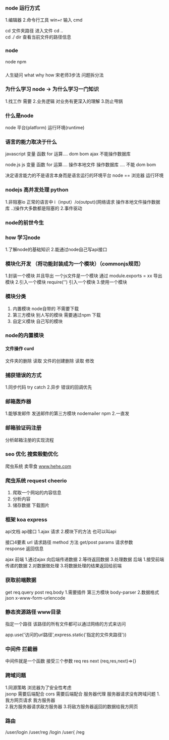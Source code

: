 ### node 运行方式
1.编辑器 
2.命令行工具 win+r  输入 cmd 

cd  文件夹路径  进入文件
cd  ..     
cd  ./
dir 查看当前文件的路径信息

### node
node 
npm 

### 
人生疑问  what  why  how
宋老师3步法 问题拆分法

### 为什么学习 node  -> 为什么学习一门知识
1.找工作 需要
2.业务逻辑 对业务有更深入的理解
3.防止甩锅
### 什么是node 
node 平台(platform) 运行环境(runtime)
### 语言的能力取决于什么 

javascript
变量 函数 for  运算....
dom
bom
ajax 
不能操作数据库

node.js js
变量 函数 for  运算....
操作本地文件
操作数据库 
....
不能 dom  bom

决定语言能力的不是语言本身而是语言运行的环境平台
node == 浏览器  运行环境

### nodejs  高并发处理  python
1.非阻塞io 正常的语言中 i（input）/o(output)(网络请求 操作本地文件操作数据库 ..)操作大多数都是阻塞的
2.事件驱动

### node的前世今生


### how 学习node
1.了解node的基础知识
2.能通过node自己写api接口

### 模块化开发  （将功能封装成为一个模块）（commonjs规范）
1.封装一个模块 并且导出
  一个js文件是一个模块 通过 module.exports = xx 导出模块
2.引入一个模块
  require('') 引入一个模块
3.使用一个模块
### 模块分类
1. 内置模块 node自带的 不需要下载
2. 第三方模块 别人写的模块 需要通过npm 下载
3. 自定义模块 自己写的模块

### node的内置模块 

#### 文件操作  curd 
文件夹的删除 读取 
文件的创建删除 读取 修改


### 捕获错误的方式
1.同步代码  try catch 
2.异步    错误的回调优先

### 邮箱轰炸器
1.能够发邮件   发送邮件的第三方模块  nodemailer  npm
2.一直发 
### 邮箱验证码注册 
分析邮箱注册的实现流程

### seo 优化  搜索殷勤优化
爬虫系统 
卖零食 www.hehe.com 
<meta keyword='lol  王者 周杰伦 ... '>

### 爬虫系统  request  cheerio
1. 爬取一个网站的内容信息 
2. 分析内容
3. 储存数据  下载图片

### 框架 koa  express
api文档
api接口 1.ajax 请求  2.模块下的方法 也可以叫api

接口4要素
url      请求路径
method   方法  get/post
params   请求参数  
response 返回信息

ajax 
前端 
1.通过ajax 向后端传递数据
2.等待返回数据 
3.处理数据
后端
1.接受前端传递的数据
2.对数据做处理
3.将数据处理的结果返回给前端

### 获取前端数据
get  req.query
post req.body
     1.需要插件 第三方模块  body-parser 
     2.数据格式 json  x-www-form-urlencode

### 静态资源路径  www目录
指定一个路径 该路径的所有文件都可以通过网络的方式来访问

app.use('访问的url路径',express.static('指定的文件夹路径'))

### 中间件 拦截器
中间件就是一个函数 接受三个参数 req res next
(req,res,next)=>{} 

### 跨域问题
1.同源策略 浏览器为了安全性考虑   
jsonp  需要后端配合
cors   需要后端配合
服务器代理  服务器请求没有跨域问题
1.我方网页请求 我方服务器  
2.我方服务器请求敌方服务器
3.将敌方服务器返回的数据给我方网页

### 路由
/user/login
/user/reg
        /login
/user{
        /reg